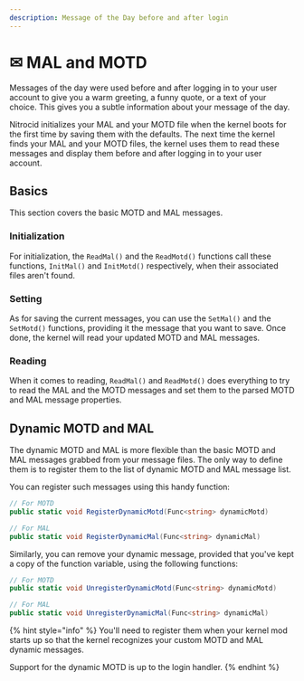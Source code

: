 ```yaml
---
description: Message of the Day before and after login
---
```


# ✉ MAL and MOTD

Messages of the day were used before and after logging in to your user account to give you a warm greeting, a funny quote, or a text of your choice. This gives you a subtle information about your message of the day.

Nitrocid initializes your MAL and your MOTD file when the kernel boots for the first time by saving them with the defaults. The next time the kernel finds your MAL and your MOTD files, the kernel uses them to read these messages and display them before and after logging in to your user account.

## Basics

This section covers the basic MOTD and MAL messages.

### Initialization

For initialization, the `ReadMal()` and the `ReadMotd()` functions call these functions, `InitMal()` and `InitMotd()` respectively, when their associated files aren't found.

### Setting

As for saving the current messages, you can use the `SetMal()` and the `SetMotd()` functions, providing it the message that you want to save. Once done, the kernel will read your updated MOTD and MAL messages.

### Reading

When it comes to reading, `ReadMal()` and `ReadMotd()` does everything to try to read the MAL and the MOTD messages and set them to the parsed MOTD and MAL message properties.

## Dynamic MOTD and MAL

The dynamic MOTD and MAL is more flexible than the basic MOTD and MAL messages grabbed from your message files. The only way to define them is to register them to the list of dynamic MOTD and MAL message list.

You can register such messages using this handy function:

```csharp
// For MOTD
public static void RegisterDynamicMotd(Func<string> dynamicMotd)

// For MAL
public static void RegisterDynamicMal(Func<string> dynamicMal)
```

Similarly, you can remove your dynamic message, provided that you've kept a copy of the function variable, using the following functions:

```csharp
// For MOTD
public static void UnregisterDynamicMotd(Func<string> dynamicMotd)

// For MAL
public static void UnregisterDynamicMal(Func<string> dynamicMal)
```

{% hint style="info" %}
You'll need to register them when your kernel mod starts up so that the kernel recognizes your custom MOTD and MAL dynamic messages.

Support for the dynamic MOTD is up to the login handler.
{% endhint %}
